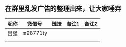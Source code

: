 ## 在群里乱发广告的整理出来，让大家唾弃



| 昵称 | 微信号   | 链接 | 备注1 | 备注2 |
| ---- | -------- | ---- | ----- | ----- |
| 吕强 | m98771ty |      |       |       |
|      |          |      |       |       |
|      |          |      |       |       |

